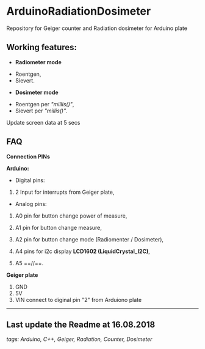 # ArduinoRadiationDosimeter
Repository for Geiger counter and Radiation dosimeter for Arduino plate

## Working features:
* **Radiometer mode**
+ Roentgen,
+ Sievert.
* **Dosimeter mode**
+ Roentgen per _"millis()"_,
+ Sievert per _"millis()"_.

Update screen data at 5 secs

## FAQ

**Connection PINs**

**Arduino:**
* Digital pins:
1. 2  Input for interrupts from Geiger plate,

* Analog pins:
1. A0  pin for button change power of measure,
2. A1  pin for button change measure,
3. A2  pin for button change mode (Radiomenter / Dosimeter),

4. A4  pins for i2c display **LCD1602 (LiquidCrystal_I2C)**,
5. A5  ==//==.

**Geiger plate**
1. GND
2. 5V
3. VIN  connect to diginal pin "2" from Arduiono plate




---
Last update the Readme at 16.08.2018
---
_tags: Arduino, C++, Geiger, Radiation, Counter, Dosimeter_
